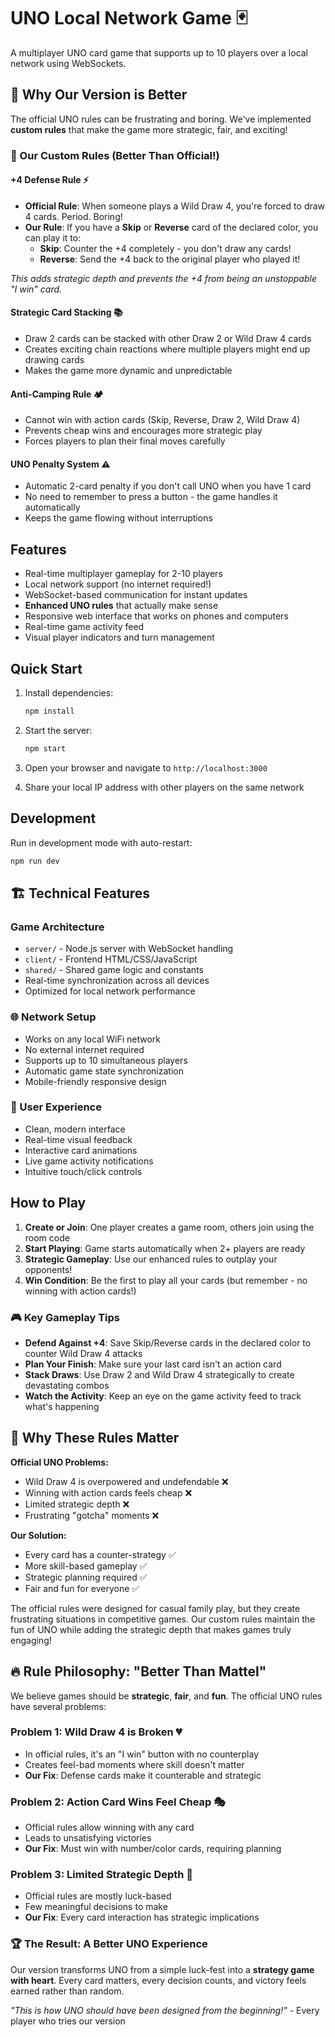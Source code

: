 # UNO Local Network Game 🃏

A multiplayer UNO card game that supports up to 10 players over a local network using WebSockets.

## 🎯 Why Our Version is Better

The official UNO rules can be frustrating and boring. We've implemented **custom rules** that make the game more strategic, fair, and exciting!

### 🚀 Our Custom Rules (Better Than Official!)

#### **+4 Defense Rule** ⚡

- **Official Rule**: When someone plays a Wild Draw 4, you're forced to draw 4 cards. Period. Boring!
- **Our Rule**: If you have a **Skip** or **Reverse** card of the declared color, you can play it to:
  - **Skip**: Counter the +4 completely - you don't draw any cards!
  - **Reverse**: Send the +4 back to the original player who played it!

_This adds strategic depth and prevents the +4 from being an unstoppable "I win" card._

#### **Strategic Card Stacking** 📚

- Draw 2 cards can be stacked with other Draw 2 or Wild Draw 4 cards
- Creates exciting chain reactions where multiple players might end up drawing cards
- Makes the game more dynamic and unpredictable

#### **Anti-Camping Rule** 🏕️

- Cannot win with action cards (Skip, Reverse, Draw 2, Wild Draw 4)
- Prevents cheap wins and encourages more strategic play
- Forces players to plan their final moves carefully

#### **UNO Penalty System** ⚠️

- Automatic 2-card penalty if you don't call UNO when you have 1 card
- No need to remember to press a button - the game handles it automatically
- Keeps the game flowing without interruptions

## Features

- Real-time multiplayer gameplay for 2-10 players
- Local network support (no internet required!)
- WebSocket-based communication for instant updates
- **Enhanced UNO rules** that actually make sense
- Responsive web interface that works on phones and computers
- Real-time game activity feed
- Visual player indicators and turn management

## Quick Start

1. Install dependencies:

   ```bash
   npm install
   ```

2. Start the server:

   ```bash
   npm start
   ```

3. Open your browser and navigate to `http://localhost:3000`

4. Share your local IP address with other players on the same network

## Development

Run in development mode with auto-restart:

```bash
npm run dev
```

## 🏗️ Technical Features

### Game Architecture

- `server/` - Node.js server with WebSocket handling
- `client/` - Frontend HTML/CSS/JavaScript
- `shared/` - Shared game logic and constants
- Real-time synchronization across all devices
- Optimized for local network performance

### 🌐 Network Setup

- Works on any local WiFi network
- No external internet required
- Supports up to 10 simultaneous players
- Automatic game state synchronization
- Mobile-friendly responsive design

### 🎨 User Experience

- Clean, modern interface
- Real-time visual feedback
- Interactive card animations
- Live game activity notifications
- Intuitive touch/click controls

## How to Play

1. **Create or Join**: One player creates a game room, others join using the room code
2. **Start Playing**: Game starts automatically when 2+ players are ready
3. **Strategic Gameplay**: Use our enhanced rules to outplay your opponents!
4. **Win Condition**: Be the first to play all your cards (but remember - no winning with action cards!)

### 🎮 Key Gameplay Tips

- **Defend Against +4**: Save Skip/Reverse cards in the declared color to counter Wild Draw 4 attacks
- **Plan Your Finish**: Make sure your last card isn't an action card
- **Stack Draws**: Use Draw 2 and Wild Draw 4 strategically to create devastating combos
- **Watch the Activity**: Keep an eye on the game activity feed to track what's happening

## 🎲 Why These Rules Matter

**Official UNO Problems:**

- Wild Draw 4 is overpowered and undefendable ❌
- Winning with action cards feels cheap ❌
- Limited strategic depth ❌
- Frustrating "gotcha" moments ❌

**Our Solution:**

- Every card has a counter-strategy ✅
- More skill-based gameplay ✅
- Strategic planning required ✅
- Fair and fun for everyone ✅

The official rules were designed for casual family play, but they create frustrating situations in competitive games. Our custom rules maintain the fun of UNO while adding the strategic depth that makes games truly engaging!

## 🔥 Rule Philosophy: "Better Than Mattel"

We believe games should be **strategic**, **fair**, and **fun**. The official UNO rules have several problems:

### Problem 1: Wild Draw 4 is Broken 💔

- In official rules, it's an "I win" button with no counterplay
- Creates feel-bad moments where skill doesn't matter
- **Our Fix**: Defense cards make it counterable and strategic

### Problem 2: Action Card Wins Feel Cheap 🎭

- Official rules allow winning with any card
- Leads to unsatisfying victories
- **Our Fix**: Must win with number/color cards, requiring planning

### Problem 3: Limited Strategic Depth 🧠

- Official rules are mostly luck-based
- Few meaningful decisions to make
- **Our Fix**: Every card interaction has strategic implications

### 🏆 The Result: A Better UNO Experience

Our version transforms UNO from a simple luck-fest into a **strategy game with heart**. Every card matters, every decision counts, and victory feels earned rather than random.

_"This is how UNO should have been designed from the beginning!"_ - Every player who tries our version
